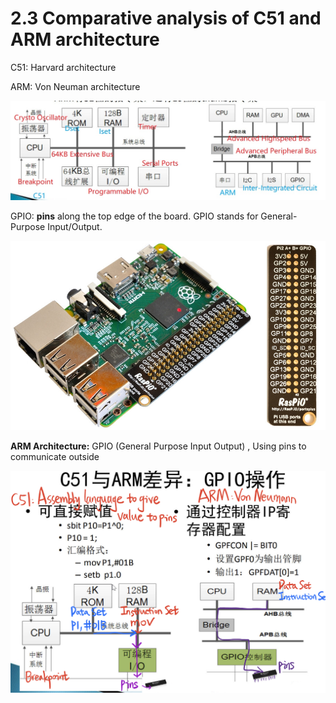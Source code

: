 # 2.3 Comparative analysis of C51 and ARM architecture



C51: Harvard architecture

ARM: Von Neuman architecture

![1](https://github.com/knightsummon/Computer-System-Architecture-and-ARM-Assembly-Language/blob/main/2.3%20Comparative%20analysis%20of%20C51%20and%20ARM%20architecture/2.3%20Comparative%20analysis%20of%20C51%20and%20ARM%20architecture.assets/1.jpg)



GPIO: **pins** along the top edge of the board. GPIO stands for General-Purpose Input/Output.

![2](https://github.com/knightsummon/Computer-System-Architecture-and-ARM-Assembly-Language/blob/main/2.3%20Comparative%20analysis%20of%20C51%20and%20ARM%20architecture/2.3%20Comparative%20analysis%20of%20C51%20and%20ARM%20architecture.assets/2.jpg)

**ARM Architecture:** GPIO (General Purpose Input Output) , Using pins to communicate outside

![3](https://github.com/knightsummon/Computer-System-Architecture-and-ARM-Assembly-Language/blob/main/2.3%20Comparative%20analysis%20of%20C51%20and%20ARM%20architecture/2.3%20Comparative%20analysis%20of%20C51%20and%20ARM%20architecture.assets/3.jpg)

